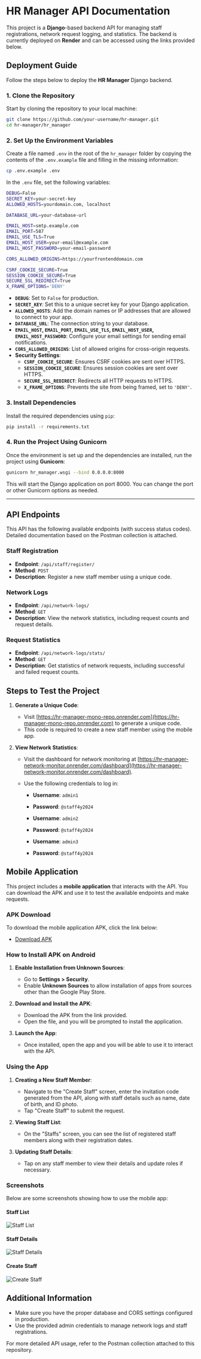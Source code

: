 
# HR Manager API Documentation

This project is a **Django**-based backend API for managing staff registrations, network request logging, and statistics. The backend is currently deployed on **Render** and can be accessed using the links provided below.

## Deployment Guide

Follow the steps below to deploy the **HR Manager** Django backend.

### 1. Clone the Repository

Start by cloning the repository to your local machine:

```bash
git clone https://github.com/your-username/hr-manager.git
cd hr-manager/hr_manager
```

### 2. Set Up the Environment Variables

Create a file named `.env` in the root of the `hr_manager` folder by copying the contents of the `.env.example` file and filling in the missing information:

```bash
cp .env.example .env
```

In the `.env` file, set the following variables:

```bash
DEBUG=False
SECRET_KEY=your-secret-key
ALLOWED_HOSTS=yourdomain.com, localhost

DATABASE_URL=your-database-url

EMAIL_HOST=smtp.example.com
EMAIL_PORT=587
EMAIL_USE_TLS=True
EMAIL_HOST_USER=your-email@example.com
EMAIL_HOST_PASSWORD=your-email-password

CORS_ALLOWED_ORIGINS=https://yourfrontenddomain.com

CSRF_COOKIE_SECURE=True
SESSION_COOKIE_SECURE=True
SECURE_SSL_REDIRECT=True
X_FRAME_OPTIONS='DENY'
```

- **`DEBUG`**: Set to `False` for production.
- **`SECRET_KEY`**: Set this to a unique secret key for your Django application.
- **`ALLOWED_HOSTS`**: Add the domain names or IP addresses that are allowed to connect to your app.
- **`DATABASE_URL`**: The connection string to your database.
- **`EMAIL_HOST`, `EMAIL_PORT`, `EMAIL_USE_TLS`, `EMAIL_HOST_USER`, `EMAIL_HOST_PASSWORD`**: Configure your email settings for sending email notifications.
- **`CORS_ALLOWED_ORIGINS`**: List of allowed origins for cross-origin requests.
- **Security Settings**:
  - **`CSRF_COOKIE_SECURE`**: Ensures CSRF cookies are sent over HTTPS.
  - **`SESSION_COOKIE_SECURE`**: Ensures session cookies are sent over HTTPS.
  - **`SECURE_SSL_REDIRECT`**: Redirects all HTTP requests to HTTPS.
  - **`X_FRAME_OPTIONS`**: Prevents the site from being framed, set to `'DENY'`.

### 3. Install Dependencies

Install the required dependencies using `pip`:

```bash
pip install -r requirements.txt
```

### 4. Run the Project Using Gunicorn

Once the environment is set up and the dependencies are installed, run the project using **Gunicorn**:

```bash
gunicorn hr_manager.wsgi --bind 0.0.0.0:8000
```

This will start the Django application on port 8000. You can change the port or other Gunicorn options as needed.

---

## API Endpoints

This API has the following available endpoints (with success status codes). Detailed documentation based on the Postman collection is attached.

### Staff Registration

- **Endpoint**: `/api/staff/register/`
- **Method**: `POST`
- **Description**: Register a new staff member using a unique code.

### Network Logs

- **Endpoint**: `/api/network-logs/`
- **Method**: `GET`
- **Description**: View the network statistics, including request counts and request details.

### Request Statistics

- **Endpoint**: `/api/network-logs/stats/`
- **Method**: `GET`
- **Description**: Get statistics of network requests, including successful and failed request counts.

## Steps to Test the Project

1. **Generate a Unique Code**: 
   - Visit [https://hr-manager-mono-repo.onrender.com](https://hr-manager-mono-repo.onrender.com) to generate a unique code.
   - This code is required to create a new staff member using the mobile app.

2. **View Network Statistics**:
   - Visit the dashboard for network monitoring at [https://hr-manager-network-monitor.onrender.com/dashboard](https://hr-manager-network-monitor.onrender.com/dashboard).
   - Use the following credentials to log in:

      - **Username**: `admin1`
      - **Password**: `@staff4y2024`

      - **Username**: `admin2`
      - **Password**: `@staff4y2024`

      - **Username**: `admin3`
      - **Password**: `@staff4y2024`

## Mobile Application

This project includes a **mobile application** that interacts with the API. You can download the APK and use it to test the available endpoints and make requests.

### APK Download

To download the mobile application APK, click the link below:

- [Download APK](#) <!-- Replace with actual link to APK -->

### How to Install APK on Android

1. **Enable Installation from Unknown Sources**:
   - Go to **Settings > Security**.
   - Enable **Unknown Sources** to allow installation of apps from sources other than the Google Play Store.

2. **Download and Install the APK**:
   - Download the APK from the link provided.
   - Open the file, and you will be prompted to install the application.

3. **Launch the App**:
   - Once installed, open the app and you will be able to use it to interact with the API.

### Using the App

1. **Creating a New Staff Member**:
   - Navigate to the "Create Staff" screen, enter the invitation code generated from the API, along with staff details such as name, date of birth, and ID photo.
   - Tap "Create Staff" to submit the request.

2. **Viewing Staff List**:
   - On the "Staffs" screen, you can see the list of registered staff members along with their registration dates.

3. **Updating Staff Details**:
   - Tap on any staff member to view their details and update roles if necessary.

### Screenshots

Below are some screenshots showing how to use the mobile app:

#### Staff List

![Staff List](path_to_screenshot1) <!-- Replace with actual path to screenshot -->

#### Staff Details

![Staff Details](path_to_screenshot2) <!-- Replace with actual path to screenshot -->

#### Create Staff

![Create Staff](path_to_screenshot3) <!-- Replace with actual path to screenshot -->

## Additional Information

- Make sure you have the proper database and CORS settings configured in production.
- Use the provided admin credentials to manage network logs and staff registrations.

For more detailed API usage, refer to the Postman collection attached to this repository.
